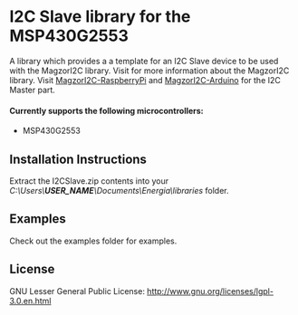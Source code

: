 # I2C Slave library for the MSP430G2553
A library which provides a a template for an I2C Slave device to be used with the MagzorI2C library.
Visit for more information about the MagzorI2C library.
Visit [MagzorI2C-RaspberryPi]() and [MagzorI2C-Arduino]() for the I2C Master part.

#### Currently supports the following microcontrollers:
* MSP430G2553

## Installation Instructions
Extract the I2CSlave.zip contents into your _C:\Users\\**USER_NAME**\Documents\Energia\libraries_ folder.

## Examples
Check out the examples folder for examples.

## License
GNU Lesser General Public License: http://www.gnu.org/licenses/lgpl-3.0.en.html
